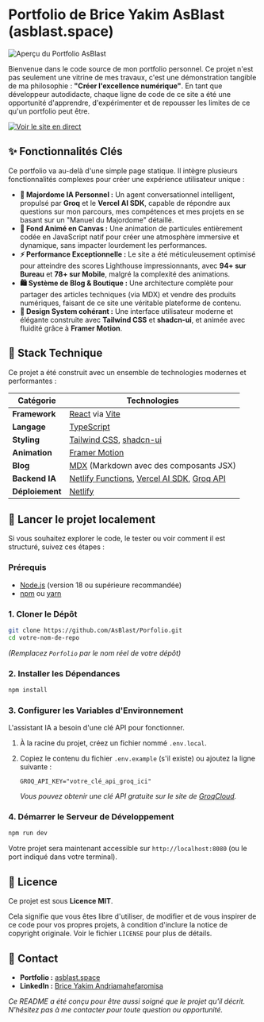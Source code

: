 # Portfolio de Brice Yakim AsBlast (asblast.space)

![Aperçu du Portfolio AsBlast](https://asblast.space/og-image.png)

Bienvenue dans le code source de mon portfolio personnel. Ce projet n'est pas seulement une vitrine de mes travaux, c'est une démonstration tangible de ma philosophie : **"Créer l'excellence numérique"**. En tant que développeur autodidacte, chaque ligne de code de ce site a été une opportunité d'apprendre, d'expérimenter et de repousser les limites de ce qu'un portfolio peut être.

[![Voir le site en direct](https://img.shields.io/badge/Voir%20le%20site-asblast.space-blue?style=for-the-badge&logo=netlify)](https://asblast.space)

## ✨ Fonctionnalités Clés

Ce portfolio va au-delà d'une simple page statique. Il intègre plusieurs fonctionnalités complexes pour créer une expérience utilisateur unique :

*   **🤖 Majordome IA Personnel :** Un agent conversationnel intelligent, propulsé par **Groq** et le **Vercel AI SDK**, capable de répondre aux questions sur mon parcours, mes compétences et mes projets en se basant sur un "Manuel du Majordome" détaillé.
*   **🌌 Fond Animé en Canvas :** Une animation de particules entièrement codée en JavaScript natif pour créer une atmosphère immersive et dynamique, sans impacter lourdement les performances.
*   **⚡️ Performance Exceptionnelle :** Le site a été méticuleusement optimisé pour atteindre des scores Lighthouse impressionnants, avec **94+ sur Bureau** et **78+ sur Mobile**, malgré la complexité des animations.
*   **🛍️ Système de Blog & Boutique :** Une architecture complète pour partager des articles techniques (via MDX) et vendre des produits numériques, faisant de ce site une véritable plateforme de contenu.
*   **🎨 Design System cohérant :** Une interface utilisateur moderne et élégante construite avec **Tailwind CSS** et **shadcn-ui**, et animée avec fluidité grâce à **Framer Motion**.

## 🚀 Stack Technique

Ce projet a été construit avec un ensemble de technologies modernes et performantes :

| Catégorie      | Technologies                                                                   |
| -------------- | ------------------------------------------------------------------------------ |
| **Framework**  | [React](https://react.dev/) via [Vite](https://vitejs.dev/)                      |
| **Langage**    | [TypeScript](https://www.typescriptlang.org/)                                  |
| **Styling**    | [Tailwind CSS](https://tailwindcss.com/), [shadcn-ui](https://ui.shadcn.com/)   |
| **Animation**  | [Framer Motion](https://www.framer.com/motion/)                                |
| **Blog**       | [MDX](https://mdxjs.com/) (Markdown avec des composants JSX)                     |
| **Backend IA** | [Netlify Functions](https://www.netlify.com/products/functions/), [Vercel AI SDK](https://sdk.vercel.ai/docs), [Groq API](https://groq.com/) |
| **Déploiement**| [Netlify](https://www.netlify.com/)                                              |

## 🔧 Lancer le projet localement

Si vous souhaitez explorer le code, le tester ou voir comment il est structuré, suivez ces étapes :

### Prérequis

*   [Node.js](https://nodejs.org/) (version 18 ou supérieure recommandée)
*   [npm](https://www.npmjs.com/) ou [yarn](https://yarnpkg.com/)

### 1. Cloner le Dépôt

```sh
git clone https://github.com/AsBlast/Porfolio.git
cd votre-nom-de-repo
```
*(Remplacez `Porfolio` par le nom réel de votre dépôt)*

### 2. Installer les Dépendances

```sh
npm install
```

### 3. Configurer les Variables d'Environnement

L'assistant IA a besoin d'une clé API pour fonctionner.

1.  À la racine du projet, créez un fichier nommé `.env.local`.
2.  Copiez le contenu du fichier `.env.example` (s'il existe) ou ajoutez la ligne suivante :

    ```env
    GROQ_API_KEY="votre_clé_api_groq_ici"
    ```
    *Vous pouvez obtenir une clé API gratuite sur le site de [GroqCloud](https://console.groq.com/keys).*

### 4. Démarrer le Serveur de Développement

```sh
npm run dev
```

Votre projet sera maintenant accessible sur `http://localhost:8080` (ou le port indiqué dans votre terminal).

## 📜 Licence

Ce projet est sous **Licence MIT**.

Cela signifie que vous êtes libre d'utiliser, de modifier et de vous inspirer de ce code pour vos propres projets, à condition d'inclure la notice de copyright originale. Voir le fichier `LICENSE` pour plus de détails.

## 👋 Contact

*   **Portfolio :** [asblast.space](https://asblast.space)
*   **LinkedIn :** [Brice Yakim Andriamahefaromisa](https://linkedin.com/in/brice-yakim-andriamahefaromisa-6a8a2b200)


_Ce README a été conçu pour être aussi soigné que le projet qu'il décrit. N'hésitez pas à me contacter pour toute question ou opportunité._
